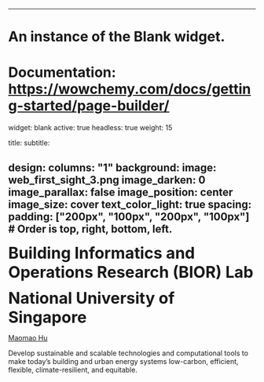 
---
# An instance of the Blank widget.
# Documentation: https://wowchemy.com/docs/getting-started/page-builder/
widget: blank
active: true
headless: true
weight: 15

title: 
subtitle:

design:
  columns: "1"
  background:
    image: web_first_sight_3.png
    image_darken: 0
    image_parallax: false
    image_position: center
    image_size: cover
    text_color_light: true
  spacing:
    padding: ["200px", "100px", "200px", "100px"]   # Order is top, right, bottom, left.
---

**<font size="6">Building Informatics and Operations Research (BIOR) Lab</font>**

**<font size="6">National University of Singapore</font>**

[Maomao Hu](https://maomaohu.net/author/maomao-hu/)

Develop sustainable and scalable technologies and computational tools to make today’s building and urban energy systems low-carbon, efficient, flexible, climate-resilient, and equitable. 